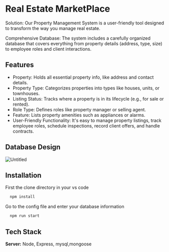 
# Real Estate MarketPlace

Solution: Our Property Management System is a user-friendly tool designed to transform the way you manage real estate.

Comprehensive Database: The system includes a carefully organized database that covers everything from property details (address, type, size) to employee roles and client interactions.


## Features

- Property: Holds all essential property info, like address and contact details.
- Property Type: Categorizes properties into types like houses, units, or townhouses.
- Listing Status: Tracks where a property is in its lifecycle (e.g., for sale or rented).
- Role Type: Defines roles like property manager or selling agent.
- Feature: Lists property amenities such as appliances or alarms.
- User-Friendly Functionality: It's easy to manage property listings, track employee roles, schedule inspections, record client offers, and handle contracts.

## Database Design 
![Untitled](https://github.com/Muhammadali7866/Real-State-/assets/73196575/1159b92c-65d0-4e13-8f08-72ff1fcdb4f6)




## Installation


First the clone directory in your vs code
```bash
  npm install 
```

  Go to the config file and enter your database information 

    
```bash
  npm run start
```


## Tech Stack



**Server:** Node, Express, mysql,mongoose

